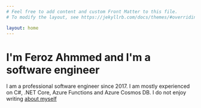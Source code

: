 ```yaml
---
# Feel free to add content and custom Front Matter to this file.
# To modify the layout, see https://jekyllrb.com/docs/themes/#overriding-theme-defaults

layout: home
---
```


<h1 class="page-heading">I'm Feroz Ahmmed and I'm a software engineer</h1>
<p class="page-summary">I am a professional software engineer since 2017. I am mostly experienced on C#, .NET Core, Azure Functions and Azure Cosmos DB. I do not enjoy writing <a href="/about/">about myself</a></p>
